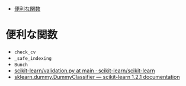 
- <a href="#便利な関数" id="toc-便利な関数">便利な関数</a>

# 便利な関数

- `check_cv`
- `_safe_indexing`
- `Bunch`
- [scikit-learn/validation.py at main ·
  scikit-learn/scikit-learn](https://github.com/scikit-learn/scikit-learn/blob/main/sklearn/utils/validation.py)
- [sklearn.dummy.DummyClassifier — scikit-learn 1.2.1
  documentation](https://scikit-learn.org/stable/modules/generated/sklearn.dummy.DummyClassifier.html#sklearn.dummy.DummyClassifier)

